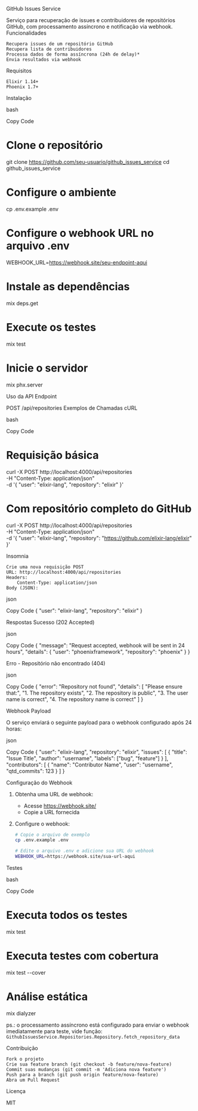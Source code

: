 GitHub Issues Service

Serviço para recuperação de issues e contribuidores de repositórios GitHub, com processamento assíncrono e notificação via webhook.
Funcionalidades

    Recupera issues de um repositório GitHub
    Recupera lista de contribuidores
    Processa dados de forma assíncrona (24h de delay)*
    Envia resultados via webhook

Requisitos

    Elixir 1.14+
    Phoenix 1.7+

Instalação

bash

Copy Code
# Clone o repositório
git clone https://github.com/seu-usuario/github_issues_service
cd github_issues_service

# Configure o ambiente
cp .env.example .env

# Configure o webhook URL no arquivo .env
WEBHOOK_URL=https://webhook.site/seu-endpoint-aqui

# Instale as dependências
mix deps.get

# Execute os testes
mix test

# Inicie o servidor
mix phx.server

Uso da API
Endpoint

POST /api/repositories
Exemplos de Chamadas
cURL

bash

Copy Code
# Requisição básica
curl -X POST http://localhost:4000/api/repositories \
  -H "Content-Type: application/json" \
  -d '{
    "user": "elixir-lang",
    "repository": "elixir"
  }'

# Com repositório completo do GitHub
curl -X POST http://localhost:4000/api/repositories \
  -H "Content-Type: application/json" \
  -d '{
    "user": "elixir-lang",
    "repository": "https://github.com/elixir-lang/elixir"
  }'

Insomnia

    Crie uma nova requisição POST
    URL: http://localhost:4000/api/repositories
    Headers:
        Content-Type: application/json
    Body (JSON):

json

Copy Code
{
  "user": "elixir-lang",
  "repository": "elixir"
}

Respostas
Sucesso (202 Accepted)

json

Copy Code
{
  "message": "Request accepted, webhook will be sent in 24 hours",
  "details": {
    "user": "phoenixframework",
    "repository": "phoenix"
  }
}

Erro - Repositório não encontrado (404)

json

Copy Code
{
  "error": "Repository not found",
  "details": [
    "Please ensure that:",
    "1. The repository exists",
    "2. The repository is public",
    "3. The user name is correct",
    "4. The repository name is correct"
  ]
}

Webhook Payload

O serviço enviará o seguinte payload para o webhook configurado após 24 horas:

json

Copy Code
{
  "user": "elixir-lang",
  "repository": "elixir",
  "issues": [
    {
      "title": "Issue Title",
      "author": "username",
      "labels": ["bug", "feature"]
    }
  ],
  "contributors": [
    {
      "name": "Contributor Name",
      "user": "username",
      "qtd_commits": 123
    }
  ]
}

Configuração do Webhook

1. Obtenha uma URL de webhook:
   - Acesse https://webhook.site/
   - Copie a URL fornecida

2. Configure o webhook:
   ```bash
   # Copie o arquivo de exemplo
   cp .env.example .env
   
   # Edite o arquivo .env e adicione sua URL do webhook
   WEBHOOK_URL=https://webhook.site/sua-url-aqui

Testes

bash

Copy Code
# Executa todos os testes
mix test

# Executa testes com cobertura
mix test --cover

# Análise estática
mix dialyzer


ps.: o processamento assíncrono está configurado para enviar o webhook imediatamente para teste, vide função:
      ```GithubIssuesService.Repositories.Repository.fetch_repository_data```
      
Contribuição

    Fork o projeto
    Crie sua feature branch (git checkout -b feature/nova-feature)
    Commit suas mudanças (git commit -m 'Adiciona nova feature')
    Push para a branch (git push origin feature/nova-feature)
    Abra um Pull Request

Licença

MIT